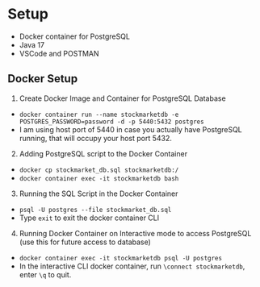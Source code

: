# Setup

- Docker container for PostgreSQL
- Java 17
- VSCode and POSTMAN

## Docker Setup

1. Create Docker Image and Container for PostgreSQL Database
  - `docker container run --name stockmarketdb -e POSTGRES_PASSWORD=password -d -p 5440:5432 postgres`
  - I am using host port of 5440 in case you actually have PostgreSQL running, that will occupy your host port 5432.

2. Adding PostgreSQL script to the Docker Container
  - `docker cp stockmarket_db.sql stockmarketdb:/`
  - `docker container exec -it stockmarketdb bash`

3. Running the SQL Script in the Docker Container
  - `psql -U postgres --file stockmarket_db.sql`
  - Type `exit` to exit the docker container CLI

4. Running Docker Container on Interactive mode to access PostgreSQL (use this for future access to database)
  - `docker container exec -it stockmarketdb psql -U postgres`
  - In the interactive CLI docker container, run `\connect stockmarketdb`, enter `\q` to quit.